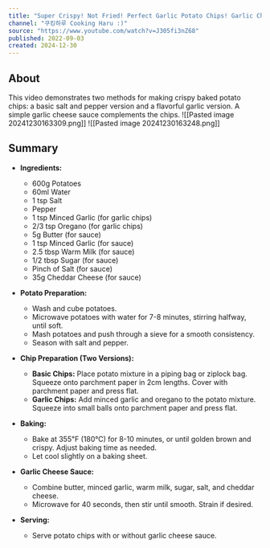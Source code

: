 ```yaml
---
title: "Super Crispy! Not Fried! Perfect Garlic Potato Chips! Garlic Cheese Sauce"
channel: "쿠킹하루 Cooking Haru :)"
source: "https://www.youtube.com/watch?v=J305fi3nZ68"
published: 2022-09-03
created: 2024-12-30
---
```


## About
This video demonstrates two methods for making crispy baked potato chips: a basic salt and pepper version and a flavorful garlic version.  A simple garlic cheese sauce complements the chips.
![[Pasted image 20241230163309.png]]
![[Pasted image 20241230163248.png]]
## Summary
- **Ingredients:**
    - 600g Potatoes
    - 60ml Water
    - 1 tsp Salt
    - Pepper
    - 1 tsp Minced Garlic (for garlic chips)
    - 2/3 tsp Oregano (for garlic chips)
    - 5g Butter (for sauce)
    - 1 tsp Minced Garlic (for sauce)
    - 2.5 tbsp Warm Milk (for sauce)
    - 1/2 tbsp Sugar (for sauce)
    - Pinch of Salt (for sauce)
    - 35g Cheddar Cheese (for sauce)

- **Potato Preparation:**
    - Wash and cube potatoes.
    - Microwave potatoes with water for 7-8 minutes, stirring halfway, until soft.
    - Mash potatoes and push through a sieve for a smooth consistency.
    - Season with salt and pepper.

- **Chip Preparation (Two Versions):**
    - **Basic Chips:**  Place potato mixture in a piping bag or ziplock bag. Squeeze onto parchment paper in 2cm lengths. Cover with parchment paper and press flat.
    - **Garlic Chips:** Add minced garlic and oregano to the potato mixture. Squeeze into small balls onto parchment paper and press flat.

- **Baking:**
    - Bake at 355℉ (180℃) for 8-10 minutes, or until golden brown and crispy.  Adjust baking time as needed.
    - Let cool slightly on a baking sheet.

- **Garlic Cheese Sauce:**
    - Combine butter, minced garlic, warm milk, sugar, salt, and cheddar cheese.
    - Microwave for 40 seconds, then stir until smooth. Strain if desired.

- **Serving:**
    - Serve potato chips with or without garlic cheese sauce.